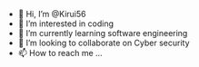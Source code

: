 - 👋 Hi, I’m @Kirui56
- 👀 I’m interested in coding
- 🌱 I’m currently learning software engineering 
- 💞️ I’m looking to collaborate on Cyber security 
- 📫 How to reach me ...

<!---
Kirui56/Kirui56 is a ✨ special ✨ repository because its `README.md` (this file) appears on your GitHub profile.
You can click the Preview link to take a look at your changes.
--->
